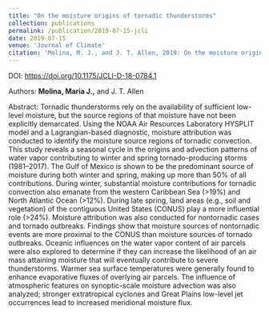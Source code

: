 ```yaml
---
title: "On the moisture origins of tornadic thunderstorms"
collection: publications
permalink: /publication/2019-07-15-jcli
date: 2019-07-15
venue: 'Journal of Climate'
citation: 'Molina, M. J., and J. T. Allen, 2019: On the moisture origins of tornadic thunderstorms. <i>Journal of Climate</i>. 32, 4321-4346.'
---
```


DOI: <https://doi.org/10.1175/JCLI-D-18-0784.1>

Authors: **Molina, Maria J.,** and J. T. Allen

Abstract: Tornadic thunderstorms rely on the availability of sufficient low-level moisture, but the source regions of that moisture have not been explicitly demarcated. Using the NOAA Air Resources Laboratory HYSPLIT model and a Lagrangian-based diagnostic, moisture attribution was conducted to identify the moisture source regions of tornadic convection. This study reveals a seasonal cycle in the origins and advection patterns of water vapor contributing to winter and spring tornado-producing storms (1981–2017). The Gulf of Mexico is shown to be the predominant source of moisture during both winter and spring, making up more than 50% of all contributions. During winter, substantial moisture contributions for tornadic convection also emanate from the western Caribbean Sea (>19%) and North Atlantic Ocean (>12%). During late spring, land areas (e.g., soil and vegetation) of the contiguous United States (CONUS) play a more influential role (>24%). Moisture attribution was also conducted for nontornadic cases and tornado outbreaks. Findings show that moisture sources of nontornadic events are more proximal to the CONUS than moisture sources of tornado outbreaks. Oceanic influences on the water vapor content of air parcels were also explored to determine if they can increase the likelihood of an air mass attaining moisture that will eventually contribute to severe thunderstorms. Warmer sea surface temperatures were generally found to enhance evaporative fluxes of overlying air parcels. The influence of atmospheric features on synoptic-scale moisture advection was also analyzed; stronger extratropical cyclones and Great Plains low-level jet occurrences lead to increased meridional moisture flux.

